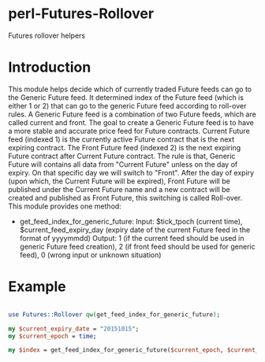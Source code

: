 # perl-Futures-Rollover

Futures rollover helpers

# Introduction

This module helps decide which of currently traded Future feeds can go to the Generic Future feed. 
It determined index of the Future feed (which is either 1 or 2) that can go to the generic Future feed according to roll-over rules.
A Generic Future feed is a combination of two Future feeds, which are called current and front. The goal to create a Generic Future feed
is to have a more stable and accurate price feed for Future contracts.
Current Future feed (indexed 1) is the currently active Future contract that is the next expiring contract. 
The Front Future feed (indexed 2) is the next expiring Future contract after Current Future contract.
The rule is that, Generic Future will contains all data from "Current Future" unless on the day of expiry. On that
specific day we will switch to "Front". After the day of expiry (upon which, the Current Future will be expired), 
Front Future will be published under the Current Future name and a new contract will be created and published as
Front Future, this switching is called Roll-over.
This module provides one method:

* get_feed_index_for_generic_future: 
Input: $tick_tpoch (current time), $current_feed_expiry_day (expiry date of the current Future feed in the format of yyyymmdd)
Output: 1 (if the current feed should be used in generic Future feed creation), 2 (if front feed should be used for generic feed), 0 (wrong input or unknown situation)

# Example

```perl

use Futures::Rollover qw(get_feed_index_for_generic_future);

my $current_expiry_date = "20151015";
my $current_epoch = time;

my $index = get_feed_index_for_generic_future($current_epoch, $current_expiry_date);

```

